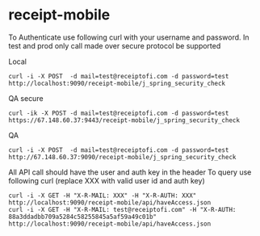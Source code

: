 receipt-mobile
==============

To Authenticate use following curl with your username and password. In test and prod only call made over secure protocol be supported

Local

	curl -i -X POST  -d mail=test@receiptofi.com -d password=test http://localhost:9090/receipt-mobile/j_spring_security_check

QA secure

	curl -ik -X POST -d mail=test@receiptofi.com -d password=test https://67.148.60.37:9443/receipt-mobile/j_spring_security_check

QA

    curl -i -X POST  -d mail=test@receiptofi.com -d password=test http://67.148.60.37:9090/receipt-mobile/j_spring_security_check


All API call should have the user and auth key in the header
To query use following curl (replace XXX with valid user id and auth key)

	curl -i -X GET -H "X-R-MAIL: XXX" -H "X-R-AUTH: XXX" http://localhost:9090/receipt-mobile/api/haveAccess.json
	curl -i -X GET -H "X-R-MAIL: test@receiptofi.com" -H "X-R-AUTH: 88a3ddadbb709a5284c58255845a5af59a49c01b"  http://localhost:9090/receipt-mobile/api/haveAccess.json
